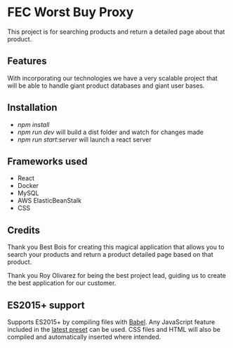 # FEC Worst Buy Proxy
This project is for searching products and return a detailed page about that product.

## Features
With incorporating our technologies we have a very scalable project that will be able to handle giant product databases and giant user bases.

## Installation
- *npm install*
- *npm run dev* will build a dist folder and watch for changes made
- *npm run start:server* will launch a react server

## Frameworks used
- React
- Docker
- MySQL
- AWS ElasticBeanStalk
- CSS

## Credits
Thank you Best Bois for creating this magical application that allows you to search your products and return a product detailed page based on that product.

Thank you Roy Olivarez for being the best project lead, guiding us to create the best application for our customer.
## ES2015+ support

Supports ES2015+ by compiling files with [Babel](https://babeljs.io/). Any JavaScript feature included in the [latest preset](https://babeljs.io/docs/plugins/preset-latest/) can be used. CSS files and HTML will also be compiled and automatically inserted where intended.
